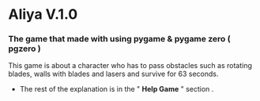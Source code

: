 # Aliya V.1.0

### The game that made with using pygame & pygame zero ( pgzero )

This game is about a character who has to pass obstacles such as rotating blades, walls with blades and lasers and survive for 63 seconds.

  * The rest of the explanation is in the " **Help Game** " section .